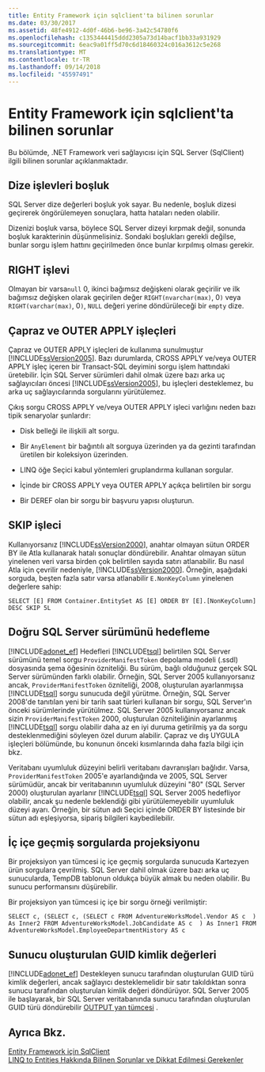 ```yaml
---
title: Entity Framework için sqlclient'ta bilinen sorunlar
ms.date: 03/30/2017
ms.assetid: 48fe4912-4d0f-46b6-be96-3a42c54780f6
ms.openlocfilehash: c1353444415ddd2305a73d14bacf1bb33a931929
ms.sourcegitcommit: 6eac9a01ff5d70c6d18460324c016a3612c5e268
ms.translationtype: MT
ms.contentlocale: tr-TR
ms.lasthandoff: 09/14/2018
ms.locfileid: "45597491"
---
```

# <a name="known-issues-in-sqlclient-for-entity-framework"></a>Entity Framework için sqlclient'ta bilinen sorunlar
Bu bölümde, .NET Framework veri sağlayıcısı için SQL Server (SqlClient) ilgili bilinen sorunlar açıklanmaktadır.  
  
## <a name="trailing-spaces-in-string-functions"></a>Dize işlevleri boşluk  
 SQL Server dize değerleri boşluk yok sayar. Bu nedenle, boşluk dizesi geçirerek öngörülemeyen sonuçlara, hatta hataları neden olabilir.  
  
 Dizenizi boşluk varsa, böylece SQL Server dizeyi kırpmak değil, sonunda boşluk karakterinin düşünmelisiniz. Sondaki boşlukları gerekli değilse, bunlar sorgu işlem hattını geçirilmeden önce bunlar kırpılmış olması gerekir.  
  
## <a name="right-function"></a>RIGHT işlevi  
 Olmayan bir varsa`null` 0, ikinci bağımsız değişkeni olarak geçirilir ve ilk bağımsız değişken olarak geçirilen değer `RIGHT(nvarchar(max)`, 0`)` veya `RIGHT(varchar(max)`, 0`)`, `NULL` değeri yerine döndürüleceği bir `empty` dize.  
  
## <a name="cross-and-outer-apply-operators"></a>Çapraz ve OUTER APPLY işleçleri  
 Çapraz ve OUTER APPLY işleçleri de kullanıma sunulmuştur [!INCLUDE[ssVersion2005](../../../../../includes/ssversion2005-md.md)]. Bazı durumlarda, CROSS APPLY ve/veya OUTER APPLY işleç içeren bir Transact-SQL deyimini sorgu işlem hattındaki üretebilir. İçin SQL Server sürümleri dahil olmak üzere bazı arka uç sağlayıcıları öncesi [!INCLUDE[ssVersion2005](../../../../../includes/ssversion2005-md.md)], bu işleçleri desteklemez, bu arka uç sağlayıcılarında sorgularını yürütülemez.  
  
 Çıkış sorgu CROSS APPLY ve/veya OUTER APPLY işleci varlığını neden bazı tipik senaryolar şunlardır:  
  
-   Disk belleği ile ilişkili alt sorgu.  
  
-   Bir `AnyElement` bir bağıntılı alt sorguya üzerinden ya da gezinti tarafından üretilen bir koleksiyon üzerinden.  
  
-   LINQ öğe Seçici kabul yöntemleri gruplandırma kullanan sorgular.  
  
-   İçinde bir CROSS APPLY veya OUTER APPLY açıkça belirtilen bir sorgu  
  
-   Bir DEREF olan bir sorgu bir başvuru yapısı oluşturun.  
  
## <a name="skip-operator"></a>SKIP işleci  
 Kullanıyorsanız [!INCLUDE[ssVersion2000](../../../../../includes/ssversion2000-md.md)], anahtar olmayan sütun ORDER BY ile Atla kullanarak hatalı sonuçlar döndürebilir. Anahtar olmayan sütun yinelenen veri varsa birden çok belirtilen sayıda satırı atlanabilir. Bu nasıl Atla için çevrilir nedeniyle, [!INCLUDE[ssVersion2000](../../../../../includes/ssversion2000-md.md)]. Örneğin, aşağıdaki sorguda, beşten fazla satır varsa atlanabilir `E.NonKeyColumn` yinelenen değerlere sahip:  
  
```  
SELECT [E] FROM Container.EntitySet AS [E] ORDER BY [E].[NonKeyColumn] DESC SKIP 5L  
```  
  
## <a name="targeting-the-correct-sql-server-version"></a>Doğru SQL Server sürümünü hedefleme  
 [!INCLUDE[adonet_ef](../../../../../includes/adonet-ef-md.md)] Hedefleri [!INCLUDE[tsql](../../../../../includes/tsql-md.md)] belirtilen SQL Server sürümünü temel sorgu `ProviderManifestToken` depolama modeli (.ssdl) dosyasında şema öğesinin özniteliği. Bu sürüm, bağlı olduğunuz gerçek SQL Server sürümünden farklı olabilir. Örneğin, SQL Server 2005 kullanıyorsanız ancak, `ProviderManifestToken` özniteliği, 2008, oluşturulan ayarlanmışsa [!INCLUDE[tsql](../../../../../includes/tsql-md.md)] sorgu sunucuda değil yürütme. Örneğin, SQL Server 2008'de tanıtılan yeni bir tarih saat türleri kullanan bir sorgu, SQL Server'ın önceki sürümlerinde yürütülmez. SQL Server 2005 kullanıyorsanız ancak sizin `ProviderManifestToken` 2000, oluşturulan özniteliğinin ayarlanmış [!INCLUDE[tsql](../../../../../includes/tsql-md.md)] sorgu olabilir daha az en iyi duruma getirilmiş ya da sorgu desteklenmediğini söyleyen özel durum alabilir. Çapraz ve dış UYGULA işleçleri bölümünde, bu konunun önceki kısımlarında daha fazla bilgi için bkz.  
  
 Veritabanı uyumluluk düzeyini belirli veritabanı davranışları bağlıdır. Varsa, `ProviderManifestToken` 2005'e ayarlandığında ve 2005, SQL Server sürümüdür, ancak bir veritabanının uyumluluk düzeyini "80" (SQL Server 2000) oluşturulan ayarlanır [!INCLUDE[tsql](../../../../../includes/tsql-md.md)] SQL Server 2005 hedefliyor olabilir, ancak şu nedenle beklendiği gibi yürütülemeyebilir uyumluluk düzeyi ayarı. Örneğin, bir sütun adı Seçici içinde ORDER BY listesinde bir sütun adı eşleşiyorsa, sipariş bilgileri kaybedilebilir.  
  
## <a name="nested-queries-in-projection"></a>İç içe geçmiş sorgularda projeksiyonu  
 Bir projeksiyon yan tümcesi iç içe geçmiş sorgularda sunucuda Kartezyen ürün sorgulara çevrilmiş. SQL Server dahil olmak üzere bazı arka uç sunucularda, TempDB tablonun oldukça büyük almak bu neden olabilir. Bu sunucu performansını düşürebilir.  
  
 Bir projeksiyon yan tümcesi iç içe bir sorgu örneği verilmiştir:  
  
```  
SELECT c, (SELECT c, (SELECT c FROM AdventureWorksModel.Vendor AS c  ) As Inner2 FROM AdventureWorksModel.JobCandidate AS c  ) As Inner1 FROM AdventureWorksModel.EmployeeDepartmentHistory AS c  
```  
  
## <a name="server-generated-guid-identity-values"></a>Sunucu oluşturulan GUID kimlik değerleri  
 [!INCLUDE[adonet_ef](../../../../../includes/adonet-ef-md.md)] Destekleyen sunucu tarafından oluşturulan GUID türü kimlik değerleri, ancak sağlayıcı desteklemelidir bir satır takıldıktan sonra sunucu tarafından oluşturulan kimlik değeri döndürüyor. SQL Server 2005 ile başlayarak, bir SQL Server veritabanında sunucu tarafından oluşturulan GUID türü döndürebilir [OUTPUT yan tümcesi](https://go.microsoft.com/fwlink/?LinkId=169400) .  
  
## <a name="see-also"></a>Ayrıca Bkz.  
 [Entity Framework için SqlClient](../../../../../docs/framework/data/adonet/ef/sqlclient-for-the-entity-framework.md)  
 [LINQ to Entities Hakkında Bilinen Sorunlar ve Dikkat Edilmesi Gerekenler](../../../../../docs/framework/data/adonet/ef/language-reference/known-issues-and-considerations-in-linq-to-entities.md)
